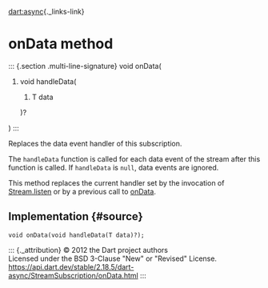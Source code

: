 [dart:async](../../dart-async/dart-async-library){._links-link}

onData method
=============

::: {.section .multi-line-signature}
void onData(

1.  void handleData(
    1.  T data

    )?

)
:::

Replaces the data event handler of this subscription.

The `handleData` function is called for each data event of the stream
after this function is called. If `handleData` is `null`, data events
are ignored.

This method replaces the current handler set by the invocation of
[Stream.listen](../stream/listen) or by a previous call to
[onData](ondata).

Implementation {#source}
--------------

``` {.language-dart data-language="dart"}
void onData(void handleData(T data)?);
```

::: {._attribution}
© 2012 the Dart project authors\
Licensed under the BSD 3-Clause \"New\" or \"Revised\" License.\
<https://api.dart.dev/stable/2.18.5/dart-async/StreamSubscription/onData.html>
:::
